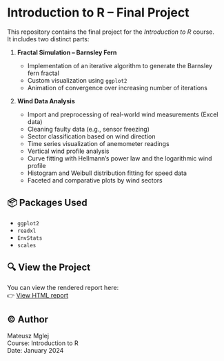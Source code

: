 # Introduction to R – Final Project

This repository contains the final project for the *Introduction to R* course.  
It includes two distinct parts:

1. **Fractal Simulation – Barnsley Fern**  
   - Implementation of an iterative algorithm to generate the Barnsley fern fractal  
   - Custom visualization using `ggplot2`  
   - Animation of convergence over increasing number of iterations

2. **Wind Data Analysis**  
   - Import and preprocessing of real-world wind measurements (Excel data)  
   - Cleaning faulty data (e.g., sensor freezing)  
   - Sector classification based on wind direction  
   - Time series visualization of anemometer readings  
   - Vertical wind profile analysis  
   - Curve fitting with Hellmann’s power law and the logarithmic wind profile  
   - Histogram and Weibull distribution fitting for speed data  
   - Faceted and comparative plots by wind sectors

## 📦 Packages Used

- `ggplot2`
- `readxl`
- `EnvStats`
- `scales`

## 🔍 View the Project

You can view the rendered report here:  
👉 [View HTML report](https://matmgl.github.io/introduction-to-r-final-project/R2023_Mglej_Mateusz_project_EN.html)

## © Author

Mateusz Mglej  
Course: Introduction to R  
Date: January 2024
